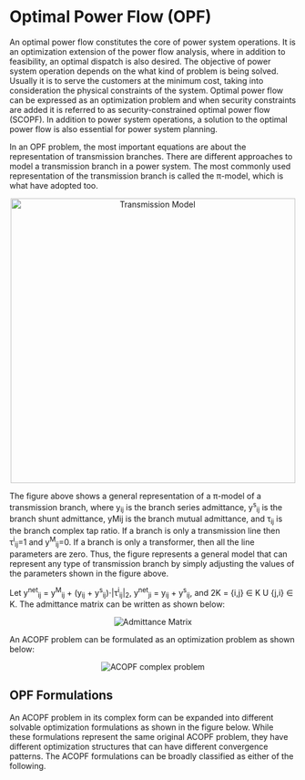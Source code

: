 # Optimal Power Flow (OPF)

An optimal power flow constitutes the core of power system operations. It is an optimization extension of the power flow analysis, where in addition to feasibility, an optimal dispatch is also desired. The objective of power system operation depends on the what kind of problem is being solved. Usually it is to serve the customers at the minimum cost, taking into consideration the physical constraints of the system. Optimal power flow can be expressed as an optimization problem and when security constraints are added it is referred to as security-constrained optimal power flow (SCOPF). In addition to power system operations, a solution to the optimal power flow is also essential for power system planning. 

In an OPF problem, the most important equations are about the representation of transmission branches. There are different approaches to model a transmission branch in a power system. The most commonly used representation of the transmission branch is called the π-model, which is what have adopted too.

<p align="center">
<img src="https://powersense.github.io//assets//opf//TransmissionModel.png" width="500" alt="Transmission Model">
</p>

The figure above shows a general representation of a π-model of a transmission branch, where y<sub>ij</sub> is the branch series admittance, y<sup>s</sup><sub>ij</sub> is the branch shunt admittance, yMij is the branch mutual admittance, and τ<sub>ij</sub> is the branch complex tap ratio. If a branch is only a transmission line then τ<sup>i</sup><sub>ij</sub>=1 and y<sup>M</sup><sub>ij</sub>=0. If a branch is only a transformer, then all the line parameters are zero. Thus, the figure represents a general model that can represent any type of transmission branch by simply adjusting the values of the parameters shown in the figure above.

Let y<sup>net</sup><sub>ij</sub> = y<sup>M</sup><sub>ij</sub> + (y<sub>ij</sub> + y<sup>s</sup><sub>ij</sub>)⋅|τ<sup>i</sup><sub>ij</sub>|<sub>2</sub>, y<sup>net</sup><sub>ji</sub> = y<sub>ij</sub> + y<sup>s</sup><sub>ij</sub>, and 2K = {i,j} ∈ K U {j,i} ∈ K. The admittance matrix can be written as shown below:

<p align="center">
  <img src="https://latex.codecogs.com/svg.image?\bg_red&space;\begin{subequations}\begin{align*}&Y_{ii}=\sum_{\substack{k=1&space;\\&space;k&space;\neq&space;i}}^{\mathcal{K}_i^f}&space;y^{net}_{ik}&plus;\sum_{\substack{k=1&space;\\&space;k&space;\neq&space;i}}^{\mathcal{K}_i^t}y^{net}_{ki},&space;\\&Y_{ij}=-y_{ij}&space;\cdot&space;\tau^{i*}_{ij}&space;\\&Y_{ji}=-y_{ij}&space;\cdot&space;\tau^i_{ij}\end{align*}\end{subequations}" title="Admittance Matrix" />
</p>

An ACOPF problem can be formulated as an optimization problem as shown below:

<p align="center">
<img src="https://latex.codecogs.com/svg.image?\bg_red&space;\begin{subequations}\begin{align*}&&space;min&&space;&&space;\sum_{\substack{g&space;\in&space;\mathcal{G}}}&space;c_{2g}&space;\cdot&space;(\Re[s_g])^2&space;&plus;&space;c_{1g}&space;\cdot&space;\Re[s_g]&space;&plus;&space;c_{0g}&space;\\&&space;\text{s.t.}&&space;&&space;s_{ij}=v_i&space;\cdot&space;(y^{net}_{ij}&space;\cdot&space;v_i&plus;Y_{ij}&space;\cdot&space;v_j)^*,&space;&\forall&space;\{i,j\}&space;\in&space;2\mathcal{K}.\\&&space;&&space;&&space;\sum_{\substack{g&space;\in&space;\mathcal{G}_n}}s_g&space;-&space;\sum_{\substack{d&space;\in&space;\mathcal{D}_n}}s_d=\sum_{\substack{k&space;\in&space;\mathcal{K}_n^f}}s_{nk}&plus;\sum_{\substack{k&space;\in&space;\mathcal{K}_n^t}}s_{kn}&space;&plus;Y^L_{n}\cdot&space;|v_n|^2,&space;&\forall&space;n&space;\in&space;\mathcal{N}.\\&&space;&&space;&&space;V_n^{Min}&space;\leq&space;|v_n|&space;\leq&space;V_n^{Max},&space;&\forall&space;n&space;\in&space;\mathcal{N}.&space;\\&&space;&&space;&&space;|s_{ij}|&space;\leq&space;I^{Max}_{ij}&space;\cdot&space;|v_n|,&space;&\forall&space;\{i,j\}&space;\in&space;2\mathcal{K}.&space;\\&&space;&&space;&&space;s_g^{Min}&space;\leq&space;s_g&space;\leq&space;s_g^{Max},&space;&\forall&space;g&space;\in&space;\mathcal{G}.\end{align*}\end{subequations}" title="ACOPF complex problem" />
</p>

## OPF Formulations

An ACOPF problem in its complex form can be expanded into different solvable optimization formulations as shown in the figure below. While these formulations represent the same original ACOPF problem, they have different optimization structures that can have different convergence patterns. The ACOPF formulations can be broadly classified as either of the following.



